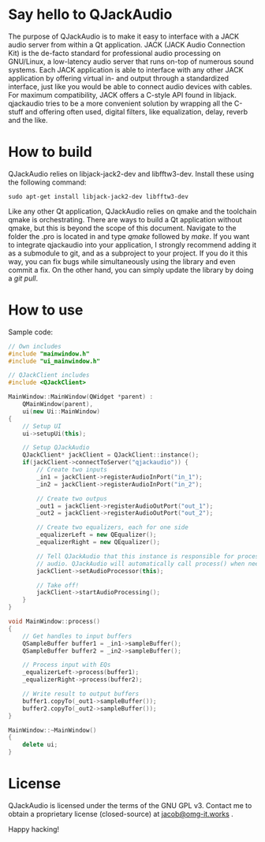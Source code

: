 Say hello to QJackAudio
=======================

The purpose of QJackAudio is to make it easy to interface with a JACK audio server from within a Qt application. JACK (JACK Audio Connection Kit) is the de-facto standard for professional audio processing on GNU/Linux, a low-latency audio server that runs on-top of numerous sound systems. Each JACK application is able to interface with any other JACK application by offering virtual in- and output through a standardized interface, just like you would be able to connect audio devices with cables. For maximum compatibility, JACK offers a C-style API found in libjack. qjackaudio tries to be a more convenient solution by wrapping all the C-stuff and offering often used, digital filters, like equalization, delay, reverb and the like.

How to build
============

QJackAudio relies on libjack-jack2-dev and libfftw3-dev. Install these using the following command:

`sudo apt-get install libjack-jack2-dev libfftw3-dev`

Like any other Qt application, QJackAudio relies on qmake and the toolchain qmake is orchestrating. There are ways to build a Qt application without qmake, but this is beyond the scope of this document. Navigate to the folder the .pro is located in and type *qmake* followed by *make*. If you want to integrate qjackaudio into your application, I strongly recommend adding it as a submodule to git, and as a subproject to your project. If you do it this way, you can fix bugs while simultaneously using the library and even commit a fix. On the other hand, you can simply update the library by doing a *git pull*.

How to use
==========

Sample code:
```cpp
// Own includes
#include "mainwindow.h"
#include "ui_mainwindow.h"

// QJackClient includes
#include <QJackClient>

MainWindow::MainWindow(QWidget *parent) :
    QMainWindow(parent),
    ui(new Ui::MainWindow)
{
    // Setup UI
    ui->setupUi(this);

    // Setup QJackAudio
    QJackClient* jackClient = QJackClient::instance();
    if(jackClient->connectToServer("qjackaudio")) {
        // Create two inputs
        _in1 = jackClient->registerAudioInPort("in_1");
        _in2 = jackClient->registerAudioInPort("in_2");

        // Create two outpus
        _out1 = jackClient->registerAudioOutPort("out_1");
        _out2 = jackClient->registerAudioOutPort("out_2");

        // Create two equalizers, each for one side
        _equalizerLeft = new QEqualizer();
        _equalizerRight = new QEqualizer();

        // Tell QJackAudio that this instance is responsible for processing
        // audio. QJackAudio will automatically call process() when needed.
        jackClient->setAudioProcessor(this);

        // Take off!
        jackClient->startAudioProcessing();
    }
}

void MainWindow::process()
{
    // Get handles to input buffers
    QSampleBuffer buffer1 = _in1->sampleBuffer();
    QSampleBuffer buffer2 = _in2->sampleBuffer();

    // Process input with EQs
    _equalizerLeft->process(buffer1);
    _equalizerRight->process(buffer2);

    // Write result to output buffers
    buffer1.copyTo(_out1->sampleBuffer());
    buffer2.copyTo(_out2->sampleBuffer());
}

MainWindow::~MainWindow()
{
    delete ui;
}

```

License
========
QJackAudio is licensed under the terms of the GNU GPL v3. Contact me to obtain a proprietary license (closed-source) at jacob@omg-it.works .

Happy hacking!



